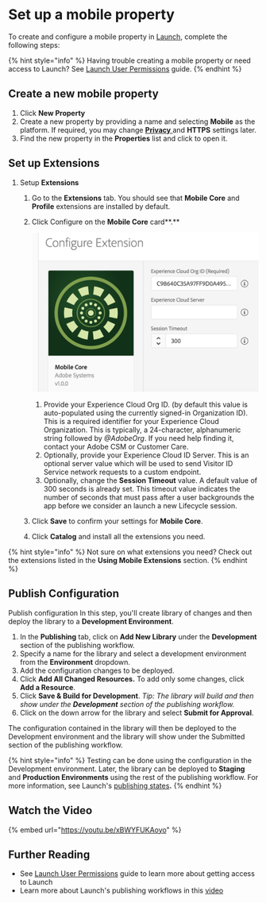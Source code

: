 # Set up a mobile property

To create and configure a mobile property in [Launch](https://launch.adobe.com), complete the following steps: 

{% hint style="info" %}
Having trouble creating a mobile property or need access to Launch? See [Launch User Permissions](https://docs.adobelaunch.com/administration/user-permissions) guide.
{% endhint %}

## Create a new mobile property

1. Click **New Property**
2. Create a new property by providing a name and selecting **Mobile** as the platform.  If required, you may change [**Privacy** ](../resources/privacy-and-gdpr.md#setting-privacy-status)and **HTTPS** settings later.
3. Find the new property in the **Properties** list and click to open it.

## Set up Extensions

1. Setup **Extensions**
   1. Go to the **Extensions** tab. You should see that **Mobile Core** and **Profile** extensions are installed by default.  

   2. Click Configure on the **Mobile Core** card**.** 

      ![](../.gitbook/assets/screen-shot-2018-10-02-at-5.02.05-pm%20%282%29.png)

      1. Provide your Experience Cloud Org ID. \(by default this value is auto-populated  using the currently signed-in Organization ID\). This is a required identifier for your Experience Cloud Organization. This is typically, a 24-character, alphanumeric string followed by _@AdobeOrg_. If you need help finding it, contact your Adobe CSM or Customer Care.
      2. Optionally, provide your Experience Cloud ID Server. This is an optional server value which will be used to send Visitor ID Service network requests to a custom endpoint.
      3. Optionally, change the **Session Timeout** value. A default value of 300 seconds is already set. This timeout value indicates the number of seconds that must pass after a user backgrounds the app before we consider an launch a new Lifecycle session.

   3. Click **Save** to confirm your settings for **Mobile Core**.
   4. Click **Catalog** and install all the extensions you need.

{% hint style="info" %}
Not sure on what extensions you need? Check out the extensions listed in the **Using Mobile Extensions** section.
{% endhint %}

## Publish Configuration

Publish configuration In this step, you'll create library of changes and then deploy the library to a **Development Environment**.

1. In the **Publishing** tab, click on **Add New Library** under the **Development** section of the publishing workflow. 
2. Specify a name for the library and select a development environment from the **Environment** dropdown.
3. Add the configuration changes to be deployed.
4. Click **Add All Changed Resources.** To add only some changes, click **Add a Resource**. 
5. Click **Save & Build for Development**.  _Tip: The library will build and then show under the **Development** section of the publishing workflow._
6. Click on the down arrow for the library and select **Submit for Approval**.

The configuration contained in the library will then be deployed to the Development environment and the library will show under the Submitted section of the publishing workflow.

{% hint style="info" %}
Testing can be done using the configuration in the Development environment. Later, the library can be deployed to **Staging** and **Production Environments** using the rest of the publishing workflow. For more information, see Launch's [publishing states](https://docs.adobelaunch.com/publishing/approval-workflow#library-state)**.**
{% endhint %}

## Watch the Video

{% embed url="https://youtu.be/xBWYFUKAoyo" %}

## Further Reading

* See [Launch User Permissions](https://docs.adobelaunch.com/administration/user-permissions) guide to learn more about getting access to Launch
* Learn more about Launch's publishing workflows in this [video](https://www.youtube.com/embed/Pe-YSn26_xI)

